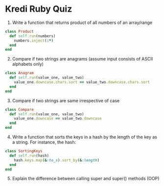 # Kredi Ruby Quiz

1. Write a function that returns product of all numbers of an array/range

``` ruby:lib/01_product.rb
class Product
  def self.run(numbers)
    numbers.inject(:*)
  end
end
```

2. Compare if two strings are anagrams (assume input consists of ASCII alphabets only)

``` ruby:lib/02_anagram.rb
class Anagram
  def self.run(value_one, value_two)
    value_one.downcase.chars.sort == value_two.downcase.chars.sort
  end
end
```

3. Compare if two strings are same irrespective of case

``` ruby:lib/03_compare.rb
class Compare
  def self.run(value_one, value_two)
    value_one.downcase == value_two.downcase
  end
end
```

4. Write a function that sorts the keys in a hash by the length of the key as a string. For instance, the hash:

``` ruby:lib/04_sorting_keys.rb
class SortingKeys
  def self.run(hash)
    hash.keys.map(&:to_s).sort_by(&:length)
  end
end
```

5. Explain the difference between calling super and super() methods (OOP)
